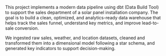 This project implements a modern data pipeline using dbt (Data Build Tool) to support the sales department of a solar panel installation company. The goal is to build a clean, optimized, and analytics-ready data warehouse that helps track the sales funnel, understand key metrics, and improve lead-to-sale conversion.

We ingested raw sales, weather, and location datasets, cleaned and transformed them into a dimensional model following a star schema, and generated key indicators to support decision-making.
